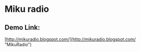 # Miku radio
## Demo Link:
[http://mikuradio.blogspot.com/](http://mikuradio.blogspot.com/ "MikuRadio")